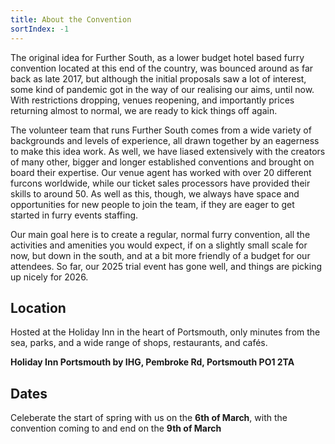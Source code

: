```yaml
---
title: About the Convention
sortIndex: -1
---
```


The original idea for Further South, as a lower budget hotel based furry convention located at this end of the country, was bounced around as far back as late 2017, but although the initial proposals saw a lot of interest, some kind of pandemic got in the way of our realising our aims, until now. With restrictions dropping, venues reopening, and importantly prices returning almost to normal, we are ready to kick things off again.

The volunteer team that runs Further South comes from a wide variety of backgrounds and levels of experience, all drawn together by an eagerness to make this idea work. As well, we have liased extensively with the creators of many other, bigger and longer established conventions and brought on board their expertise. Our venue agent has worked with over 20 different furcons worldwide, while our ticket sales processors have provided their skills to around 50. As well as this, though, we always have space and opportunities for new people to join the team, if they are eager to get started in furry events staffing.

Our main goal here is to create a regular, normal furry convention, all the activities and amenities you would expect, if on a slightly small scale for now, but down in the south, and at a bit more friendly of a budget for our attendees. So far, our 2025 trial event has gone well, and things are picking up nicely for 2026.

## Location

Hosted at the Holiday Inn in the heart of Portsmouth, only minutes from the sea, parks, and a wide range of shops, restaurants, and cafés.

**Holiday Inn Portsmouth by IHG, Pembroke Rd, Portsmouth PO1 2TA**

## Dates

Celeberate the start of spring with us on the **6th of March**, with the convention coming to and end on the **9th of March**